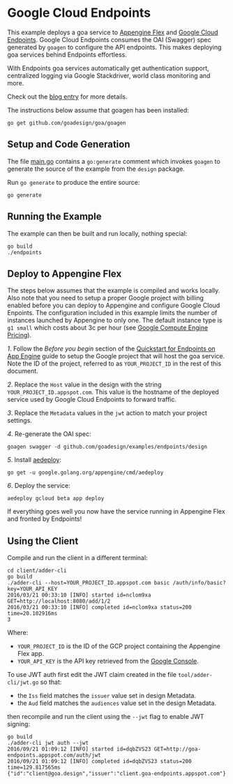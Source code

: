 # Google Cloud Endpoints

This example deploys a goa service to 
[Appengine Flex](https://cloud.google.com/appengine/docs/flexible/) and
[Google Cloud Endpoints](https://cloud.google.com/endpoints/).
Google Cloud Endpoints consumes the OAI (Swagger) spec generated by `goagen` to configure the API
endpoints. This makes deploying goa services behind Endpoints effortless. 

With Endpoints goa services automatically get authentication support, centralized logging via
Google Stackdriver, world class monitoring and more.

Check out the [blog entry](https://goa.design/blog/002-endpoints/) for more details.

The instructions below assume that goagen has been installed:

```
go get github.com/goadesign/goa/goagen
```

## Setup and Code Generation

The file [main.go](main.go) contains a `go:generate` comment which invokes `goagen` to
generate the source of the example from the `design` package. 

Run `go generate` to produce the entire source:

```
go generate
```

## Running the Example

The example can then be built and run locally, nothing special:

```
go build
./endpoints
```

## Deploy to Appengine Flex

The steps below assumes that the example is compiled and works locally. Also note that you need to
setup a proper Google project with billing enabled before you can deploy to Appengine and configure
Google Cloud Enpoints. The configuration included in this example limits the number of instances
launched by Appengine to only one. The default instance type is `g1 small` which costs about 3c per
hour (see [Google Compute Engine Pricing](https://cloud.google.com/compute/pricing)).

*1*. Follow the *Before you begin* section of the [Quickstart for Endpoints on App Engine](https://cloud.google.com/endpoints/docs/quickstart-app-engine) guide to setup the Google project that will host the goa service. Note the ID of the project, referred to as `YOUR_PROJECT_ID` in the rest of this document.

*2*. Replace the `Host` value in the design with the string `YOUR_PROJECT_ID.appspot.com`. This value is the hostname of the deployed service used by Google Cloud Endpoints to forward traffic.

*3*. Replace the `Metadata` values in the `jwt` action to match your project settings.

*4*. Re-generate the OAI spec:

```
goagen swagger -d github.com/goadesign/examples/endpoints/design
```

*5*. Install [aedeploy](https://github.com/golang/appengine/tree/master/cmd/aedeploy):

```
go get -u google.golang.org/appengine/cmd/aedeploy
```

*6*. Deploy the service:

```
aedeploy gcloud beta app deploy
```

If everything goes well you now have the service running in Appengine Flex and fronted by Endpoints!

## Using the Client

Compile and run the client in a different terminal:

```
cd client/adder-cli
go build
./adder-cli --host=YOUR_PROJECT_ID.appspot.com basic /auth/info/basic?key=YOUR_API_KEY
2016/03/21 00:33:10 [INFO] started id=nclom9xa GET=http://localhost:8080/add/1/2
2016/03/21 00:33:10 [INFO] completed id=nclom9xa status=200 time=20.102916ms
3
```

Where:

* `YOUR_PROJECT_ID` is the ID of the GCP project containing the Appengine Flex app.
* `YOUR_API_KEY` is the API key retrieved from the [Google
Console](https://console.cloud.google.com/apis/credentials/key?type=SERVER_SIDE).

To use JWT auth first edit the JWT claim created in the file `tool/adder-cli/jwt.go` so that:

- the `Iss` field matches the `issuer` value set in design Metadata.
- the `Aud` field matches the `audiences` value set in the design Metadata.

then recompile and run the client using the `--jwt` flag to enable JWT signing:

```
go build
./adder-cli jwt auth --jwt
2016/09/21 01:09:12 [INFO] started id=dqbZVS23 GET=http://goa-endpoints.appspot.com/auth/jwt
2016/09/21 01:09:12 [INFO] completed id=dqbZVS23 status=200 time=129.817565ms
{"id":"client@goa.design","issuer":"client.goa-endpoints.appspot.com"}
```

